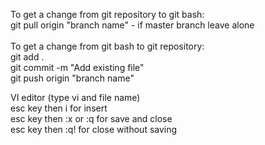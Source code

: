 To get a change from git repository to git bash:  <br />
git pull origin "branch name" - if master branch leave alone <br />
<br />
To get a change from git bash to git repository:<br />
git add .<br />
git commit -m "Add existing file"<br />
git push origin "branch name"<br />


VI editor (type vi and file name)<br />
esc key then i for insert<br />
esc key then :x or :q for save and close<br />
esc key then :q! for close without saving <br />
